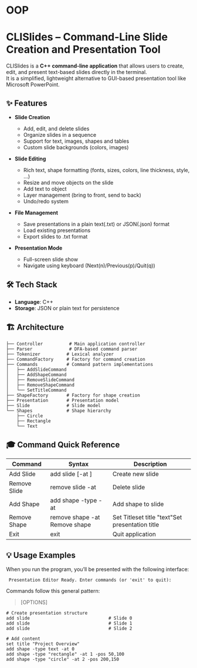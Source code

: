 # OOP

# CLISlides – Command-Line Slide Creation and Presentation Tool
CLISlides is a **C++ command-line application** that allows users to create, edit, and present text-based slides directly in the terminal.  
It is a simplified, lightweight alternative to GUI-based presentation tool like Microsoft PowerPoint. 

## ✨ Features

- **Slide Creation**
  - Add, edit, and delete slides
  - Organize slides in a sequence
  - Support for text, images, shapes and tables
  - Custom slide backgrounds (colors, images)
 
- **Slide Editing**
  - Rich text, shape formatting (fonts, sizes, colors, line thickness, style, ...)
  - Resize and move objects on the slide
  - Add text to object
  - Layer management (bring to front, send to back)
  - Undo/redo system

- **File Management**
  - Save presentations in a plain text(.txt) or JSON(.json) format
  - Load existing presentations
  - Export slides to .txt format

- **Presentation Mode**
  - Full-screen slide show
  - Navigate using keyboard (Next(n)/Previous(p)/Quit(q))

 ## 🛠️ Tech Stack
- **Language**: C++
- **Storage**: JSON or plain text for persistence

 ## 🏗️ Architecture
```
├── Controller          # Main application controller
├── Parser              # DFA-based command parser
├── Tokenizer          # Lexical analyzer
├── CommandFactory     # Factory for command creation
├── Commands           # Command pattern implementations
│   ├── AddSlideCommand
│   ├── AddShapeCommand
│   ├── RemoveSlideCommand
│   ├── RemoveShapeCommand
│   └── SetTitleCommand
├── ShapeFactory       # Factory for shape creation
├── Presentation       # Presentation model
├── Slide              # Slide model
└── Shapes             # Shape hierarchy
    ├── Circle
    ├── Rectangle
    └── Text
```

## 🎓 Command Quick Reference
| Command | Syntax | Description |
| ---------|----------------------|------------------|
| Add Slide | add slide [-at <pos>]|  Create new slide |
| Remove Slide | remove slide -at <pos> | Delete slide |
| Add Shape | add shape -type <type> -at <slide> | Add shape to slide |
| Remove Shape |remove shape -at <slide>Remove shape | Set Titleset title "text"Set presentation title |
| Exit | exit | Quit application |

## 💡 Usage Examples
When you run the program, you’ll be presented with the following interface:
```
 Presentation Editor Ready. Enter commands (or 'exit' to quit):
```
Commands follow this general pattern:
> <ACTION> <TARGET> [OPTIONS]
```
# Create presentation structure
add slide                              # Slide 0
add slide                              # Slide 1
add slide                              # Slide 2

# Add content
set title "Project Overview"
add shape -type text -at 0
add shape -type "rectangle" -at 1 -pos 50,100
add shape -type "circle" -at 2 -pos 200,150
```
